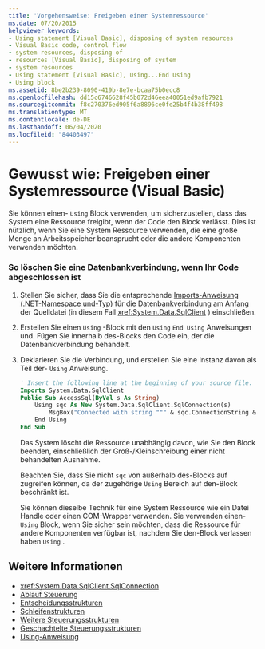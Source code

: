 ```yaml
---
title: 'Vorgehensweise: Freigeben einer Systemressource'
ms.date: 07/20/2015
helpviewer_keywords:
- Using statement [Visual Basic], disposing of system resources
- Visual Basic code, control flow
- system resources, disposing of
- resources [Visual Basic], disposing of system
- system resources
- Using statement [Visual Basic], Using...End Using
- Using block
ms.assetid: 8be2b239-8090-419b-8e7e-bcaa75b0ecc8
ms.openlocfilehash: dd15c6746628f45b072d46eea40051ed9afb7921
ms.sourcegitcommit: f8c270376ed905f6a8896ce0fe25b4f4b38ff498
ms.translationtype: MT
ms.contentlocale: de-DE
ms.lasthandoff: 06/04/2020
ms.locfileid: "84403497"
---
```

# <a name="how-to-dispose-of-a-system-resource-visual-basic"></a>Gewusst wie: Freigeben einer Systemressource (Visual Basic)
Sie können einen- `Using` Block verwenden, um sicherzustellen, dass das System eine Ressource freigibt, wenn der Code den Block verlässt. Dies ist nützlich, wenn Sie eine System Ressource verwenden, die eine große Menge an Arbeitsspeicher beansprucht oder die andere Komponenten verwenden möchten.  
  
### <a name="to-dispose-of-a-database-connection-when-your-code-is-finished-with-it"></a>So löschen Sie eine Datenbankverbindung, wenn Ihr Code abgeschlossen ist  
  
1. Stellen Sie sicher, dass Sie die entsprechende [Imports-Anweisung (.NET-Namespace und-Typ)](../../../language-reference/statements/imports-statement-net-namespace-and-type.md) für die Datenbankverbindung am Anfang der Quelldatei (in diesem Fall <xref:System.Data.SqlClient> ) einschließen.  
  
2. Erstellen Sie einen `Using` -Block mit den `Using` `End Using` Anweisungen und. Fügen Sie innerhalb des-Blocks den Code ein, der die Datenbankverbindung behandelt.  
  
3. Deklarieren Sie die Verbindung, und erstellen Sie eine Instanz davon als Teil der- `Using` Anweisung.  
  
    ```vb  
    ' Insert the following line at the beginning of your source file.  
    Imports System.Data.SqlClient  
    Public Sub AccessSql(ByVal s As String)  
        Using sqc As New System.Data.SqlClient.SqlConnection(s)  
            MsgBox("Connected with string """ & sqc.ConnectionString & """")  
        End Using  
    End Sub  
    ```  
  
     Das System löscht die Ressource unabhängig davon, wie Sie den Block beenden, einschließlich der Groß-/Kleinschreibung einer nicht behandelten Ausnahme.  
  
     Beachten Sie, dass Sie nicht `sqc` von außerhalb des-Blocks auf zugreifen können, da der zugehörige `Using` Bereich auf den-Block beschränkt ist.  
  
     Sie können dieselbe Technik für eine System Ressource wie ein Datei Handle oder einen COM-Wrapper verwenden. Sie verwenden einen- `Using` Block, wenn Sie sicher sein möchten, dass die Ressource für andere Komponenten verfügbar ist, nachdem Sie den-Block verlassen haben `Using` .  
  
## <a name="see-also"></a>Weitere Informationen

- <xref:System.Data.SqlClient.SqlConnection>
- [Ablauf Steuerung](index.md)
- [Entscheidungsstrukturen](decision-structures.md)
- [Schleifenstrukturen](loop-structures.md)
- [Weitere Steuerungsstrukturen](other-control-structures.md)
- [Geschachtelte Steuerungsstrukturen](nested-control-structures.md)
- [Using-Anweisung](../../../language-reference/statements/using-statement.md)
